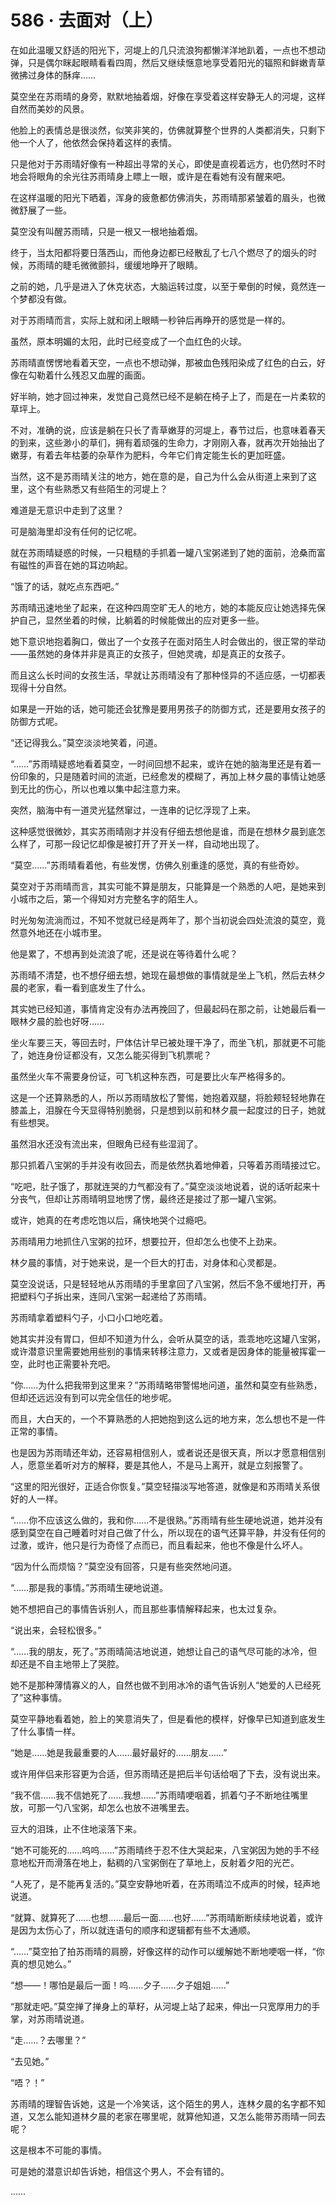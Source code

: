 <link rel="stylesheet" href="../styles/text.css"/>
<h1>586 · 去面对（上）</h1>

在如此温暖又舒适的阳光下，河堤上的几只流浪狗都懒洋洋地趴着，一点也不想动弹，只是偶尔眯起眼睛看看四周，然后又继续惬意地享受着阳光的辐照和鲜嫩青草微拂过身体的酥痒……

莫空坐在苏雨晴的身旁，默默地抽着烟，好像在享受着这样安静无人的河堤，这样自然而美妙的风景。

他脸上的表情总是很淡然，似笑非笑的，仿佛就算整个世界的人类都消失，只剩下他一个人了，他依然会保持着这样的表情。

只是他对于苏雨晴好像有一种超出寻常的关心，即使是直视着远方，也仍然时不时地会将眼角的余光往苏雨晴身上瞟上一眼，或许是在看她有没有醒来吧。

在这样温暖的阳光下晒着，浑身的疲惫都仿佛消失，苏雨晴那紧皱着的眉头，也微微舒展了一些。

莫空没有叫醒苏雨晴，只是一根又一根地抽着烟。

终于，当太阳都将要日落西山，而他身边都已经散乱了七八个燃尽了的烟头的时候，苏雨晴的睫毛微微颤抖，缓缓地睁开了眼睛。

之前的她，几乎是进入了休克状态，大脑运转过度，以至于晕倒的时候，竟然连一个梦都没有做。

对于苏雨晴而言，实际上就和闭上眼睛一秒钟后再睁开的感觉是一样的。

虽然，原本明媚的太阳，此时已经变成了一个血红色的火球。

苏雨晴直愣愣地看着天空，一点也不想动弹，那被血色残阳染成了红色的白云，好像在勾勒着什么残忍又血腥的画面。

好半晌，她才回过神来，发觉自己竟然已经不是躺在椅子上了，而是在一片柔软的草坪上。

不对，准确的说，应该是躺在只长了青草嫩芽的河堤上，春节过后，也意味着春天的到来，这些渺小的草们，拥有着顽强的生命力，才刚刚入春，就再次开始抽出了嫩芽，有着去年枯萎的杂草作为肥料，今年它们肯定能生长的更加旺盛。

当然，这不是苏雨晴关注的地方，她在意的是，自己为什么会从街道上来到了这里，这个有些熟悉又有些陌生的河堤上？

难道是无意识中走到了这里？

可是脑海里却没有任何的记忆呢。

就在苏雨晴疑惑的时候，一只粗糙的手抓着一罐八宝粥递到了她的面前，沧桑而富有磁性的声音在她的耳边响起。

“饿了的话，就吃点东西吧。”

苏雨晴迅速地坐了起来，在这种四周空旷无人的地方，她的本能反应让她选择先保护自己，显然坐着的时候，比躺着的时候能做出的应对更多一些。

她下意识地抱着胸口，做出了一个女孩子在面对陌生人时会做出的，很正常的举动——虽然她的身体并非是真正的女孩子，但她灵魂，却是真正的女孩子。

而且这么长时间的女孩生活，早就让苏雨晴没有了那种怪异的不适应感，一切都表现得十分自然。

如果是一开始的话，她可能还会犹豫是要用男孩子的防御方式，还是要用女孩子的防御方式呢。

“还记得我么。”莫空淡淡地笑着，问道。

“……”苏雨晴疑惑地看着莫空，一时间回想不起来，或许在她的脑海里还是有着一份印象的，只是随着时间的流逝，已经愈发的模糊了，再加上林夕晨的事情让她感到无比的伤心，所以也难以集中起注意力来。

突然，脑海中有一道灵光猛然窜过，一连串的记忆浮现了上来。

这种感觉很微妙，其实苏雨晴刚才并没有仔细去想他是谁，而是在想林夕晨到底怎么样了，可那一段记忆却像是被打开了开关一样，自动地出现了。

“莫空……”苏雨晴看着他，有些发愣，仿佛久别重逢的感觉，真的有些奇妙。

莫空对于苏雨晴而言，其实可能不算是朋友，只能算是一个熟悉的人吧，是她来到小城市之后，第一个得知对方完整名字的陌生人。

时光匆匆流淌而过，不知不觉就已经是两年了，那个当初说会四处流浪的莫空，竟然意外地还在小城市里。

他是累了，不想再到处流浪了呢，还是说在等待着什么呢？

苏雨晴不清楚，也不想仔细去想，她现在最想做的事情就是坐上飞机，然后去林夕晨的老家，看一看到底发生了什么。

其实她已经知道，事情肯定没有办法再挽回了，但最起码在那之前，让她最后看一眼林夕晨的脸也好呀……

坐火车要三天，等回去时，尸体估计早已被处理干净了，而坐飞机，那就更不可能了，她连身份证都没有，又怎么能买得到飞机票呢？

虽然坐火车不需要身份证，可飞机这种东西，可是要比火车严格得多的。

这是一个还算熟悉的人，所以苏雨晴放松了警惕，她抱着双腿，将脸颊轻轻地靠在膝盖上，泪腺在今天显得特别脆弱，只是想到以前和林夕晨一起度过的日子，她就有些想哭。

虽然泪水还没有流出来，但眼角已经有些湿润了。

那只抓着八宝粥的手并没有收回去，而是依然执着地伸着，只等着苏雨晴接过它。

“吃吧，肚子饿了，那就连哭的力气都没有了。”莫空淡淡地说着，说的话听起来十分丧气，但却让苏雨晴明显地愣了愣，最终还是接过了那一罐八宝粥。

或许，她真的在考虑吃饱以后，痛快地哭个过瘾吧。

苏雨晴用力地抓住八宝粥的拉环，想要拉开，但却怎么也使不上劲来。

林夕晨的事情，对于她来说，是一个巨大的打击，对身体和心灵都是。

莫空没说话，只是轻轻地从苏雨晴的手里拿回了八宝粥，然后不急不缓地打开，再把塑料勺子拆出来，连同八宝粥一起递给了苏雨晴。

苏雨晴拿着塑料勺子，小口小口地吃着。

她其实并没有胃口，但却不知道为什么，会听从莫空的话，乖乖地吃这罐八宝粥，或许潜意识里需要她用些别的事情来转移注意力，又或者是因身体的能量被挥霍一空，此时也正需要补充吧。

“你……为什么把我带到这里来？”苏雨晴略带警惕地问道，虽然和莫空有些熟悉，但却还远远没有到可以完全信任的地步呢。

而且，大白天的，一个不算熟悉的人把她抱到这么远的地方来，怎么想也不是一件正常的事情。

也是因为苏雨晴还年幼，还容易相信别人，或者说还是很天真，所以才愿意相信别人，愿意坐着听对方的解释，要是其他人，不是马上离开，就是立刻报警了。

“这里的阳光很好，正适合你恢复。”莫空轻描淡写地答道，就像是和苏雨晴关系很好的人一样。

“……你不应该这么做的，我和你……不是很熟。”苏雨晴有些生硬地说道，她并没有感到莫空在自己睡着时对自己做了什么，所以现在的语气还算平静，并没有任何的过激，或许，他只是行为奇怪了点而已，而且看起来，他也不像是什么坏人。

“因为什么而烦恼？”莫空没有回答，只是有些突然地问道。

“……那是我的事情。”苏雨晴生硬地说道。

她不想把自己的事情告诉别人，而且那些事情解释起来，也太过复杂。

“说出来，会轻松很多。”

“……我的朋友，死了。”苏雨晴简洁地说道，她想让自己的语气尽可能的冰冷，但却还是不自主地带上了哭腔。

她不是那种薄情寡义的人，自然也做不到用冰冷的语气告诉别人“她爱的人已经死了”这种事情。

莫空平静地看着她，脸上的笑意消失了，但是看他的模样，好像早已知道到底发生了什么事情一样。

“她是……她是我最重要的人……最好最好的……朋友……”

或许用伴侣来形容更为合适，但苏雨晴还是把后半句话给咽了下去，没有说出来。

“我不信……我不信她死了……我想……”苏雨晴哽咽着，抓着勺子不断地往嘴里放，可那一勺八宝粥，却怎么也放不进嘴里去。

豆大的泪珠，止不住地滚落下来。

“她不可能死的……呜呜……”苏雨晴终于忍不住大哭起来，八宝粥因为她的手不经意地松开而滑落在地上，黏稠的八宝粥倒在了草地上，反射着夕阳的光芒。

“人死了，是不能再复活的。”莫空安静地听着，在苏雨晴泣不成声的时候，轻声地说道。

“就算、就算死了……也想……最后一面……也好……”苏雨晴断断续续地说着，或许是因为太伤心了，所以就连语句的顺序和逻辑都有些不太通顺。

“……”莫空拍了拍苏雨晴的肩膀，好像这样的动作可以缓解她不断地哽咽一样，“你真的想见她么。”

“想——！哪怕是最后一面！呜……夕子……夕子姐姐……”

“那就走吧。”莫空掸了掸身上的草籽，从河堤上站了起来，伸出一只宽厚用力的手掌，对苏雨晴说道。

“走……？去哪里？”

“去见她。”

“唔？！”

苏雨晴的理智告诉她，这是一个冷笑话，这个陌生的男人，连林夕晨的名字都不知道，又怎么能知道林夕晨的老家在哪里呢，就算他知道，又怎么能带苏雨晴一同去呢？

这是根本不可能的事情。

可是她的潜意识却告诉她，相信这个男人，不会有错的。

……
